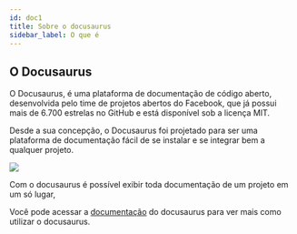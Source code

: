 ```yaml
---
id: doc1
title: Sobre o docusaurus
sidebar_label: O que é 
---
```

## O Docusaurus

O Docusaurus, é uma  plataforma de documentação de código aberto, desenvolvida pelo time de projetos abertos do Facebook, que já possui mais de 6.700 estrelas no GitHub e está disponível sob a licença MIT.

Desde a sua concepção, o Docusaurus foi projetado para ser uma plataforma de documentação fácil de se instalar e se integrar bem a qualquer projeto. 

![](https://lh3.googleusercontent.com/-P_4TWk4fTPI/XdLJgPzn-PI/AAAAAAAAADo/ULL9_9DnXc0nDlHAEkZTIsziQJvR6ZJlQCK8BGAsYHg/s512/2019-11-18.png)

Com o docusaurus é possível exibir toda documentação de um projeto em um só lugar, 

Você pode acessar a  [documentação](https://docusaurus.io) do docusaurus para ver mais como utilizar o docusaurus. 





